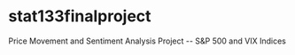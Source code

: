 stat133finalproject
===================

Price Movement and Sentiment Analysis Project -- S&amp;P 500 and VIX Indices
